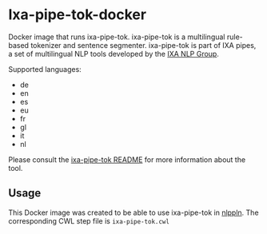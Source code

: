 # Ixa-pipe-tok-docker

Docker image that runs ixa-pipe-tok. ixa-pipe-tok is a multilingual rule-based
tokenizer and sentence segmenter.
ixa-pipe-tok is part of IXA pipes, a set of multilingual NLP tools developed by
the [IXA NLP Group](http://ixa2.si.ehu.es/ixa-pipes).

Supported languages:

* de
* en
* es
* eu
* fr
* gl
* it
* nl

Please consult the [ixa-pipe-tok README](https://github.com/ixa-ehu/ixa-pipe-tok/blob/master/README.md)
for more information about the tool.

## Usage

This Docker image was created to be able to use ixa-pipe-tok in [nlppln](https://github.com/WhatWorksWhenForWhom/nlppln).
The corresponding CWL step file is `ixa-pipe-tok.cwl`
